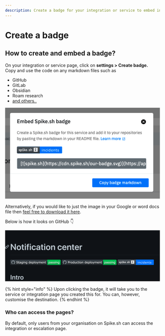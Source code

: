 ```yaml
---
description: Create a badge for your integration or service to embed in any markdown files
---
```


# Create a badge

## How to create and embed a badge?

On your integration or service page, click on **settings &gt; Create badge.** Copy and use the code on any markdown files such as 

* GitHub  
* GitLab 
* Obsidian
* Roam research
* [and others..](https://www.markdownguide.org/tools/)

![Copy markdown](../.gitbook/assets/image%20%2834%29.png)

Alternatively, if you would like to just the image in your Google or word docs file then [feel free to download it here](https://cdn.spike.sh/our-badge.svg).

Below is how it looks on GitHub 👇

![Badge preview of Spike.sh](../.gitbook/assets/image%20%2866%29.png)

{% hint style="info" %}
Upon clicking the badge, it will take you to the service or integration page you created this for. You can, however, customise the destination.
{% endhint %}

### Who can access the pages?

By default, only users from your organisation on Spike.sh can access the integration or escalation page. 



